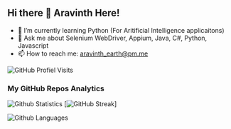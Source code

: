 ## Hi there 👋 Aravinth Here! 

- 🌱 I’m currently learning Python (For Aritificial Intelligence applicaitons)
- 💬 Ask me about Selenium WebDriver, Appium, Java, C#, Python, Javascript
- 📫 How to reach me: <aravinth_earth@pm.me>

![GitHub Profiel Visits](https://estruyf-github.azurewebsites.net/api/VisitorHit?user=Aravinth-Earth&repo=Aravinth-Earth)

### My GitHub Repos Analytics

![Github Statistics](https://github-readme-stats.vercel.app/api/?username=Aravinth-Earth&theme=onedark&count_private=true&show_icons=true)
[![GitHub Streak](https://github-readme-streak-stats.herokuapp.com?user=Aravinth-Earth&theme=dark&hide_border=true&date_format=j%20M%5B%20Y%5D)]

![Github Languages](https://github-readme-stats.vercel.app/api/top-langs/?username=Aravinth-Earth&theme=onedark&langs_count=10&count_private=true)
